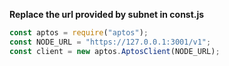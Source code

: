 
**Replace the url provided by subnet in const.js**

```javascript
const aptos = require("aptos");
const NODE_URL = "https://127.0.0.1:3001/v1";
const client = new aptos.AptosClient(NODE_URL);
```